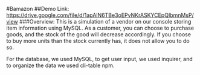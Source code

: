 #Bamazon
##Demo Link: https://drive.google.com/file/d/1apAIN6TBe3oEPvNKrASKYCEpQIbmnMsP/view
###Overview: This is a simulation of a vendor on our console storing item information using MySQL. As a customer, you can choose to purchase goods, and the stock of the good will decrease accordingly. If you choose to buy more units than the stock currently has, it does not allow you to do so.

For the database, we used MySQL, to get user input, we used inquirer, and to organize the data we used cli-table npm. 

